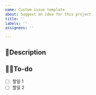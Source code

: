 ```yaml
---
name: Custom issue template
about: Suggest an idea for this project
title: ''
labels: ''
assignees: ''

---
```


## 🌈Description

## 💪🏻To-do
- [ ] 할일 1
- [ ] 할일 2

